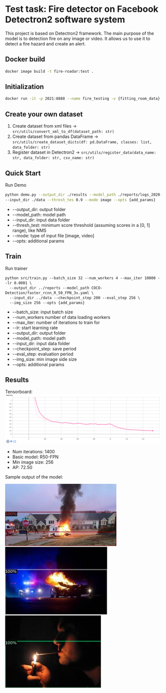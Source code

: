 # Test task: Fire detector on Facebook Detectron2 software system
This project is based on Detectron2 framework. The main purpose of the model is to detection fire on any image or video.
It allows us to use it to detect a fire hazard and create an alert.

## Docker build 
```bash
docker image build -t fire-roadar:test . 
```

## Initialization
```bash
docker run -it -p 2021:8888 --name fire_testing -v {fitting_room_data}:/data fitting_room/pose_estimation:test
```

## Create your own dataset
1. Create dataset from xml files -> `src/utils/convert_xml_to_df(dataset_path: str)`
2. Create dataset from pandas DataFrame -> `src/utils/create_dataset_dicts(df: pd.DataFrame, classes: list, data_folder: str)`
3. Register dataset in Detectron2 -> `src/utils/register_data(data_name: str, data_folder: str, csv_name: str)`

## Quick Start
Run Demo
```bash
python demo.py --output_dir ./results --model_path ./reports/logs_2020-08-04_21:26:36/model_0001399.pth \
--input_dir ./data --thresh_tes 0.9 --mode image --opts {add_params}
```
- --output_dir: output folder
- --model_path: model path
- --input_dir: input data folder
- --thresh_test: minimum score threshold (assuming scores in a [0, 1] range), like NMS
- --mode: type of input file [image, video]
- --opts: additional params


## Train
Run trainer
```
python src/train.py --batch_size 32 --num_workers 4 --max_iter 10000 --lr 0.0001 \
  --output_dir ../reports --model_path COCO-Detection/faster_rcnn_R_50_FPN_3x.yaml \
  --input_dir ../data --checkpoint_step 200 --eval_step 256 \
  --img_size 256 --opts {add_params}
```
- --batch_size: input batch size
- --num_workers number of data loading workers
- --max_iter: number of iterations to train for
- --lr: start learning rate
- --output_dir: output folder
- --model_path: model path
- --input_dir: input data folder
- --checkpoint_step: save period
- --eval_step: evaluation period
- --img_size: min image side size
- --opts: additional params

## Results
Tensorboard:
![img](assets/loss.png)
- Num iterations: 1400
- Basic model: R50-FPN
- Min image size: 256
- AP: 72.50

Sample output of the model:

![img](assets/sample1.jpg)
![img](assets/sample2.jpg)
![img](assets/sample3.jpg)

